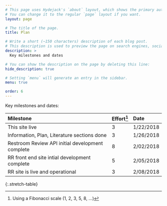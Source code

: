 ```yaml
---
# This page uses Hydejack's `about` layout, which shows the primary author's picture and about text at the top.
# You can change it to the regular `page` layout if you want.
layout: page

# The title of the page.
title: Plan

# Write a short (~150 characters) description of each blog post.
# This description is used to preview the page on search engines, social media, etc.
description: >
  Key milestones and dates

# You can show the description on the page by deleting this line:
hide_description: true

# Setting `menu` will generate an entry in the sidebar.
menu: true

order: 6
---
```


Key milestones and dates:

| Milestone                                                 | Effort[^1] | Date       |
|:----------------------------------------------------------|:-----------|:-----------|
| This site live                                            | 3          | 1/22/2018  |
| Information, Plan, Literature sections done               | 3          | 1/26/2018  |
| Restroom Review API initial development complete          | 8          | 2/02/2018  |
| RR front end site intial development complete             | 5          | 2/05/2018  |
| RR site is live and operational                           | 3          | 2/08/2018  |

{:.stretch-table}

[^1]: Using a Fibonacci scale (1, 2, 3, 5, 8, ...)

